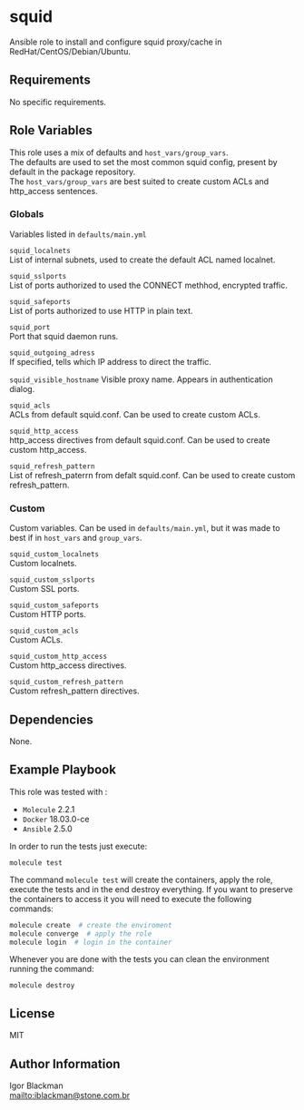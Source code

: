 squid
=========

Ansible role to install and configure squid proxy/cache in RedHat/CentOS/Debian/Ubuntu.

Requirements
------------

No specific requirements.

Role Variables
--------------

This role uses a mix of defaults and `host_vars/group_vars`.     
The defaults are used to set the most common squid config, present by default in the package repository.     
The `host_vars/group_vars` are best suited to create custom ACLs and http_access sentences.

### Globals
Variables listed in `defaults/main.yml`

`squid_localnets`     
List of internal subnets, used to create the default ACL named localnet.

`squid_sslports`     
List of ports authorized to used the CONNECT methhod, encrypted traffic.

`squid_safeports`     
List of ports authorized to use HTTP in plain text.

`squid_port`     
Port that squid daemon runs.

`squid_outgoing_adress`     
If specified, tells which IP address to direct the traffic.

`squid_visible_hostname`
Visible proxy name. Appears in authentication dialog.

`squid_acls`     
ACLs from default squid.conf. Can be used to create custom ACLs.

`squid_http_access`     
http_access directives from default squid.conf. Can be used to create custom http_access.

`squid_refresh_pattern`     
List of refresh_paterrn from defalt squid.conf. Can be used to create custom refresh_pattern.

### Custom
Custom variables. Can be used in `defaults/main.yml`, but it was made to best if in `host_vars` and `group_vars`.

`squid_custom_localnets`     
Custom localnets.

`squid_custom_sslports`     
Custom SSL ports.

`squid_custom_safeports`     
Custom HTTP ports.

`squid_custom_acls`     
Custom ACLs.

`squid_custom_http_access`     
Custom http_access directives.

`squid_custom_refresh_pattern`     
Custom refresh_pattern directives.

Dependencies
------------

None.

Example Playbook
----------------

This role was tested with :
* `Molecule` 2.2.1
* `Docker` 18.03.0-ce
* `Ansible` 2.5.0

In order to run the tests just execute: 
``` 
molecule test
```

The command `molecule test` will create the containers, apply the role, execute the tests and in the end destroy everything. If you want to preserve the containers to access it you will need to execute the following commands:
```sh
molecule create  # create the enviroment 
molecule converge  # apply the role
molecule login  # login in the container
```
Whenever you are done with the tests you can clean the environment running the command:
```
molecule destroy
```

License
-------

MIT

Author Information
------------------

Igor Blackman     
<mailto:iblackman@stone.com.br>
